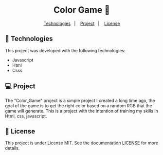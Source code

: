 <p align = "center" >
  <h1 align="center">Color Game 🎨</h1>
</p>

<p align="center">
  <a href="#-Technologies">Technologies</a>&nbsp;&nbsp;&nbsp;|&nbsp;&nbsp;&nbsp;
  <a href="#-Project">Project</a>&nbsp;&nbsp;&nbsp;|&nbsp;&nbsp;&nbsp;
   <a href="#-License">License</a>
</p>

## 🚀 Technologies

This project was developed with the following technologies:

- Javascript
- Html
- Csss

## 💻 Project 

The "Color_Game" project is a simple project I created a long time ago, the goal of the game is to get the right color based on a random RGB that the game will generate.
This is a project with the intention of training my skills in Html, css, javascript.

## :memo: License
This project is under License MIT. See the documentation [LICENSE](LICENSE) for more details.
